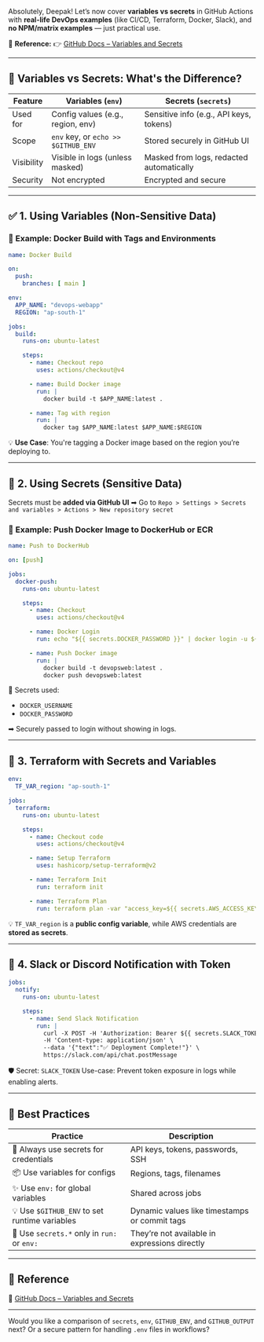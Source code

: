 Absolutely, Deepak! Let’s now cover **variables vs secrets** in GitHub Actions with **real-life DevOps examples** (like CI/CD, Terraform, Docker, Slack), and **no NPM/matrix examples** — just practical use.

📘 **Reference:**
👉 [GitHub Docs – Variables and Secrets](https://docs.github.com/en/actions/learn-github-actions/variables)

---

## 🔁 Variables vs Secrets: What's the Difference?

| Feature    | Variables (`env`)                   | Secrets (`secrets`)                      |
| ---------- | ----------------------------------- | ---------------------------------------- |
| Used for   | Config values (e.g., region, env)   | Sensitive info (e.g., API keys, tokens)  |
| Scope      | `env` key, or `echo >> $GITHUB_ENV` | Stored securely in GitHub UI             |
| Visibility | Visible in logs (unless masked)     | Masked from logs, redacted automatically |
| Security   | Not encrypted                       | Encrypted and secure                     |

---

## ✅ 1. **Using Variables (Non-Sensitive Data)**

### 💼 Example: Docker Build with Tags and Environments

```yaml
name: Docker Build

on:
  push:
    branches: [ main ]

env:
  APP_NAME: "devops-webapp"
  REGION: "ap-south-1"

jobs:
  build:
    runs-on: ubuntu-latest

    steps:
      - name: Checkout repo
        uses: actions/checkout@v4

      - name: Build Docker image
        run: |
          docker build -t $APP_NAME:latest .

      - name: Tag with region
        run: |
          docker tag $APP_NAME:latest $APP_NAME:$REGION
```

💡 **Use Case**: You're tagging a Docker image based on the region you’re deploying to.

---

## 🔐 2. **Using Secrets (Sensitive Data)**

Secrets must be **added via GitHub UI**
➡ Go to `Repo > Settings > Secrets and variables > Actions > New repository secret`

### 💼 Example: Push Docker Image to DockerHub or ECR

```yaml
name: Push to DockerHub

on: [push]

jobs:
  docker-push:
    runs-on: ubuntu-latest

    steps:
      - name: Checkout
        uses: actions/checkout@v4

      - name: Docker Login
        run: echo "${{ secrets.DOCKER_PASSWORD }}" | docker login -u ${{ secrets.DOCKER_USERNAME }} --password-stdin

      - name: Push Docker image
        run: |
          docker build -t devopsweb:latest .
          docker push devopsweb:latest
```

🔐 Secrets used:

* `DOCKER_USERNAME`
* `DOCKER_PASSWORD`

➡ Securely passed to login without showing in logs.

---

## 🧱 3. **Terraform with Secrets and Variables**

```yaml
env:
  TF_VAR_region: "ap-south-1"

jobs:
  terraform:
    runs-on: ubuntu-latest

    steps:
      - name: Checkout code
        uses: actions/checkout@v4

      - name: Setup Terraform
        uses: hashicorp/setup-terraform@v2

      - name: Terraform Init
        run: terraform init

      - name: Terraform Plan
        run: terraform plan -var "access_key=${{ secrets.AWS_ACCESS_KEY_ID }}" -var "secret_key=${{ secrets.AWS_SECRET_ACCESS_KEY }}"
```

💡 `TF_VAR_region` is a **public config variable**, while AWS credentials are **stored as secrets**.

---

## 🔔 4. **Slack or Discord Notification with Token**

```yaml
jobs:
  notify:
    runs-on: ubuntu-latest

    steps:
      - name: Send Slack Notification
        run: |
          curl -X POST -H 'Authorization: Bearer ${{ secrets.SLACK_TOKEN }}' \
          -H 'Content-type: application/json' \
          --data '{"text":"✅ Deployment Complete!"}' \
          https://slack.com/api/chat.postMessage
```

🛡️ Secret: `SLACK_TOKEN`
Use-case: Prevent token exposure in logs while enabling alerts.

---

## 📌 Best Practices

| Practice                                      | Description                                   |
| --------------------------------------------- | --------------------------------------------- |
| 🔐 Always use secrets for credentials         | API keys, tokens, passwords, SSH              |
| 📦 Use variables for configs                  | Regions, tags, filenames                      |
| ✨ Use `env:` for global variables             | Shared across jobs                            |
| 💡 Use `$GITHUB_ENV` to set runtime variables | Dynamic values like timestamps or commit tags |
| 🔐 Use `secrets.*` only in `run:` or `env:`   | They’re not available in expressions directly |

---

## 📘 Reference

🔗 [GitHub Docs – Variables and Secrets](https://docs.github.com/en/actions/learn-github-actions/variables)

---

Would you like a comparison of `secrets`, `env`, `GITHUB_ENV`, and `GITHUB_OUTPUT` next? Or a secure pattern for handling `.env` files in workflows?
